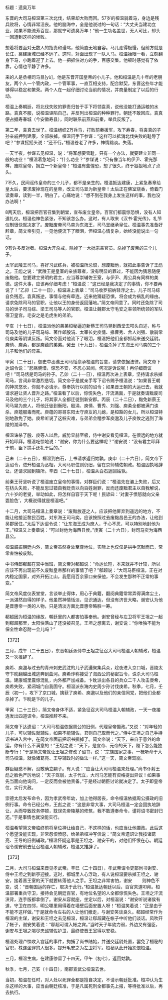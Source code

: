 标题：遗臭万年



东晋的大司马桓温第三次北伐，结果却大败而回。57岁的桓温骑着马，身边是残兵败将，心情非常沮丧。他的脑海中，全是他说过的一句话：“大丈夫当建功立业，如果不能流芳百世，那就宁可遗臭万年！”他一生功名盖世，无人可比，却头一回遭到这样的惨败。

想着将要面对无数人的指责和谩骂，他简直无地自容。马儿走得极慢，但前方就是长江，离建康城已经不远了。这时，对面出现了一队人马。桓温抬眼一看，立刻翻身下马，小跑着迎了上去。他一把抓住对方的手，百感交集。他顿时感觉有了依靠，心情也平静了许多。

来的人是丞相司马昱[yù]，他是东晋开国皇帝的小儿子。他和桓温是几十年的老朋友，两个人一个管内政，一个管军事，一直互相支持，配合默契，东晋这些年才能够得以稳定和繁荣。两个人在一起仔细讨论当前的情况，并商量制定了以后的行动。

桓温上奏朝廷，将北伐失败的罪责归咎于手下将领袁真，说他没能打通运粮的水路。袁真不服，说桓温诬陷自己，并反列出桓温的种种罪行。朝廷不敢回应。袁真便占据寿春城（今安徽寿县），同时联系前燕和前秦，举兵反叛了。

第二年，袁真去世了。桓温组织2万兵马，打败前秦援军，攻下寿春，将袁真的子孙亲戚押到建康，全部杀掉。桓温问手下参谋：“这样可以抵消北伐失败的耻辱了吧？”参谋摇摇头说：“还不行。”桓温苍老了许多，神情黯淡。失落。

一天半夜，参谋去见桓温，说：“将军想要雪耻，只有一个办法，就要建立非同一般的功业！”桓温着急地问：“什么功业？”参谋说：“只有像当年的伊尹、霍光那样，废除皇帝，拥立一个新皇帝！”桓温有些惶恐，想了很久，终于狠狠地点了点头。

7不久，民间谣传皇帝的三个儿子，都不是亲生的。桓温抵达建康，上紧急奏章给皇太后，要求废掉现在的皇帝，改立司马昱为新皇帝！太后正在佛室烧香，倚着门读奏章，读到一半，明白了。心痛地说：“想不到在我身上发生这样的事，我也没办法啊！”

8两天后，桓温把百官召集到朝堂，宣布废立皇帝。百官们都震惊恐惧，没有人知道礼仪。桓温也神色紧张，不知该怎么办。这时，有人取来《汉书·霍光传》，礼节仪制很快就决定了。废黜废帝司马奕为东海王，司马昱继承皇位。桓温事先准备好辞章，简文帝引见，一见他便流下了眼泪，但桓温心情复杂，始终没能说出一句话。

9有许多反对者。桓温大开杀戒，除掉了一大批宗亲官员。杀掉了废帝的三个儿子。





太宰武陵王司马，喜好习武练兵，被桓温所忌恨，想废黜他，就把此事告诉了王彪之。王彪之说：“武陵王是皇室的亲族尊者，没有明显的罪过，不能因为猜忌随便废黜他。您要建立贤明的君主，应当尊崇辅佐王室，与伊尹、周公具有同样的美德。这件大事，应该再仔细考虑！”桓温说：“这已经是我决定了的事情，你不要再说了！”乙卯（二十一日），桓温进上表章：“司马收罗招纳轻浮之士，儿子司马综自负残忍。袁真叛逆，事情与他有牵连。近来他猜疑恐惧，将会成为祸乱的缘由。请求免除司马的官职，让他以王的身份返回藩地。”简文帝同意了。同时还免除了司马的世子司马综、梁王司马等人的官职。桓温让魏郡太守毛安之率领所统领的军队宿卫皇宫。毛安之是毛虎生的弟弟。



辛亥（十七日），桓温派他的弟弟桓秘逼迫新蔡王司马晃到西堂去叩头自述，称与司马及他的儿子司马综、著作郎殷涓、太宰长史庾倩、掾曹秀、舍人刘强、散骑常侍庾柔等阴谋反叛。简文帝面对他流下了眼泪，桓温把他们全都抓起来送交廷尉。庾倩、庾柔，都是庾蕴的弟弟。癸丑（十九日），桓温杀掉了东海王司马奕的三个儿子和他们的母亲。



甲寅（二十日），御史中丞谯王司马恬禀承桓温的旨意，请求依据法律。简文帝下达诏令说：“悲痛惋惜，惊恐不安，不忍心耳闻，何况是诉说呢！再仔细商议吧！”司马恬是司马的孙子。乙卯（二十一日），桓温再次进上表章，坚持请求杀掉司马，言词非常激烈恳切。简文帝于是就亲手写下诏令赐予桓温说：“如果晋王朝的神灵悠长，你就不必请示，尊奉执行以前的诏令；如果晋王朝的大运已去，我就请求避让贤人晋升之路。”桓温看了以后，惊慌失色，汗流满面，于是就奏请黜废司马及他的三个儿子，将其家人全都迁徙到新安郡。丙辰（二十二日），黜免新蔡王司马晃为庶人，将他迁徙到衡阳，殷涓、庾倩、曹秀、刘强、庾柔全都被满门诛杀，庾蕴服毒而死。庾蕴的哥哥东阳太守庾友的儿媳，是桓豁的女儿，所以桓温特别地赦免了她。庾希听说了这桩灾难，与弟弟会稽参军庾邈及儿子庾攸之逃到了海陵的湖泽中。



桓温诛杀了殷、庾等人以后，威势显赫至极，侍中谢安看见桓温，在很远的地方就开始叩拜。桓温吃惊地说：“谢安，你为什么要这样呢？”谢安说：“没有君主叩拜于前，臣下拱手还礼于后的。”

己未（二十五日），桓温到白石，上书请求返归姑孰。庚申（二十六日），简文帝下达诏令，进升桓温为丞相，大司马职位则仍旧，留在京师辅佐朝政。桓温固执地辞让，还请求回到镇所。辛酉（二十七日），桓温从白石返回姑孰。



前秦王苻坚听说了桓温废立皇帝的事情，对群臣们说：“桓温先在灞上失败，后又在枋头失败，不能反思过错自我贬责以向百姓谢罪，反而还废黜君主以自我解说，六十岁的老叟，举动如此，将怎样自容于天下呢！民谚曰：‘对妻子愤怒就向父亲耍脸色’，大概说得就是桓温吧。”



十二月，大司马桓温上奏章说：“废黜放逐之人，应该把他屏弃到遥远的地方，不能让他接近黎民百姓。对东海王司马奕，应该按照过去废黜昌邑王的办法，让他到吴郡居住。”太后下达诏令说：“让东海王成为庶人，于心不忍，可以特别地封他为王。”桓温又上奏章说：“可以封他为海西县侯。”庚寅（二十六日），封司马奕为海西县公。





桓温威振朝廷内外，简文帝虽然身处至尊地位，实际上也仅仅是拱手沉默而已，常常害怕被废黜。

中书侍郎郗超在宫中当班，简文帝对郗超说：“命运长短，本来就并不计较，所以应该不再出现前不久废黜皇帝那样的事情了吧？”郗超说：“大司马臣桓温，正在对内稳定国家，对外开拓江山，我愿用百余家口来保他，不会发生那种不正常的事变。”

简文帝风度仪表堂堂，言谈举止得体，用心于典籍，翻阅典籍常常弄得满席尘土，一派湛然自得的样子。他虽然神情恬淡，见识通达，但没有济世大略，谢安认为他是晋惠帝一类的人物，只是清淡方面比晋惠帝略胜一筹。

郗超因为桓温的缘故，朝廷里的人都害怕事奉他。谢安曾经与左卫将军王坦之一起到郗超那里，太阳快落山了还没被召见，王坦之想离去，谢安说：“你唯独不能为保全性命忍耐一会儿吗？”



【372】

三月，戊午（二十五日），东晋朝廷派侍中王坦之征召大司马桓温入朝辅政，桓温又一次推辞了。

庾希、庾邈与过去的青州刺史武沈的儿子武遵聚集兵众，趁夜进入京口城，晋陵太守卞眈翻越出城逃奔到曲河。庾希诈称接受了海西公的秘密旨令，诛杀大司马桓温。建康城里震惊混乱，内外都严加戒备。卞眈派出各县的兵众二千人攻击庚希，庾希失败，紧闭城门自我固守。桓温派东海内史周少孙讨伐庚希。秋季，七月，壬辰（初一），攻下了京口城，擒获了庾希、庾邈以及他们的亲信同党，把他们全都杀掉了。卞眈是卞的儿子。

甲寅（二十三日），简文帝身体不适，紧急征召大司马桓温入朝辅政，一天一夜接连发出四道诏令，桓温推辞不来。

简文帝下达遗诏：“大司马桓温依据周公的旧例，代理皇帝摄政。”又说：“对年轻的儿子，可以辅佐就辅佐，如果不能辅佐，君则自己取而代之。”侍中王坦之自己手持诏书进入宫中，在简文帝面前把诏书撕掉了。简文帝说：“天下，来自于意外的命运，你有什么不满意的！”王坦之说：“天下，是宣帝、元帝的天下，陛下怎么能独断专行！”于是简文帝就让王坦之修改了诏书，说：“宗族国家之事，一概听命于大司马桓温，就像诸葛亮、王导辅政时的做法一样。”这一天，简文帝驾崩。

群臣疑惑不解，没敢确立嗣子。有人说：“应当让大司马桓温来处理。”尚书仆射王彪之脸色严厉地说：“天子驾崩，太子代立，大司马怎能有资格提出异议！如果事先当面向他询问，一定反而会被他责备。”于是经过朝臣讨论就决定了。太子即皇帝位，实行大赦。

崇德太后发布命令，因为孝武帝年幼，加上他得居丧，命令桓温依据周公摄政的旧例行事。命令已经公布，王彪之说：“这是非常大事，大司马桓温一定会固执地辞让，从而导致政务停顿，耽误先帝陵墓的修筑，我不敢遵奉命令，谨将诏书密封归还。”于是事情也就没能实行。

桓温希望简文帝临终前将皇位禅让给自己，不这样的话，也应当让他摄政。此后这个愿望没能实现，非常怨恨愤怒，给弟弟桓冲写信说：“简文帝遗诏让我按诸葛亮、王导的旧例辅政。”桓温怀疑这事是王坦之、谢安干的，对他们怀恨在心。朝廷诏令谢安前去征召桓温入朝辅政，桓温又推辞了。

【373】

二月，大司马桓温来晋见孝武帝。辛巳（二十四日），孝武帝诏令吏部尚书谢安、侍中王坦之到新亭迎接。这时，都城里人心浮动，有人说桓温要杀掉王坦之、谢安，接着晋王室的天下就要转落他人之手。王坦之非常害怕，谢安
　　则神色不变，说：“晋朝国运的存亡，取决于此行。”桓温抵达朝廷以后，百官夹道叩拜。桓温部署重兵守卫，接待会见朝廷百官，有地位名望的人全都惊慌失色。王坦之汗流浃背，连手版都拿倒了。谢安从容就座，坐定以后，对桓温说：“谢安听说诸侯有道，守卫在四邻，明公哪里用得着在墙壁后面安置人呀！”桓温笑着说：“正是由于不能不这样做。”于是就命令左右的人让他们撤走，与谢安笑谈良久。郗超经常作为桓温的主谋，谢安和王坦之去见桓温，桓温让郗超藏在帐子中听他们谈话。风吹开了帐子，谢安笑着说：“郗超可谓入帐之宾。”当时天子年幼力弱，外边又有强臣，谢安与王坦之竭尽忠诚辅佐护卫，最终使晋王室得以安稳。

桓温处理卢悚攻入宫廷的事件，拘捕了尚书陆始，并送交廷尉处置，罢免了桓秘的官职，株连坐罪的人很多。提升毛安之为左卫将军。桓秘从此开始怨恨桓温。

三月，桓温生病，在建康停留了十四天，甲午（初七），返回姑孰。

秋季，七月，己亥（十四日），南郡宣武公桓温去世。

当初，桓温在任时，对人处以死罪全都是擅自决定，不请示朝廷批准。桓冲认为生杀这样的大事，应当由朝廷核准，于是凡属死刑全都事先上报，等待批准以后，再去执行。

